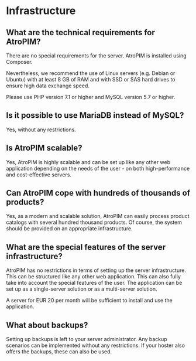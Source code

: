 # Infrastructure

## What are the technical requirements for AtroPIM?

There are no special requirements for the server. AtroPIM is installed using Composer.

Nevertheless, we recommend the use of Linux servers (e.g. Debian or Ubuntu) with at least 8 GB of RAM and with SSD or SAS hard drives to ensure high data exchange speed.

Please use PHP version 7.1 or higher and MySQL version 5.7 or higher.

 
## Is it possible to use MariaDB instead of MySQL?

Yes, without any restrictions.

  

## Is AtroPIM scalable?

Yes, AtroPIM is highly scalable and can be set up like any other web application depending on the needs of the user - on both high-performance and cost-effective servers.

  

## Can AtroPIM cope with hundreds of thousands of products?

Yes, as a modern and scalable solution, AtroPIM can easily process product catalogs with several hundred thousand products. Of course, the system should be provided on an appropriate infrastructure.

  

## What are the special features of the server infrastructure?

AtroPIM has no restrictions in terms of setting up the server infrastructure. This can be structured like any other web application. This can also fully take into account the special features of the user. The application can be set up as a single-server solution or as a multi-server solution.

A server for EUR 20 per month will be sufficient to install and use the application.

  

## What about backups?

Setting up backups is left to your server administrator. Any backup scenarios can be implemented without any restrictions. If your hoster also offers the backups, these can also be used.
